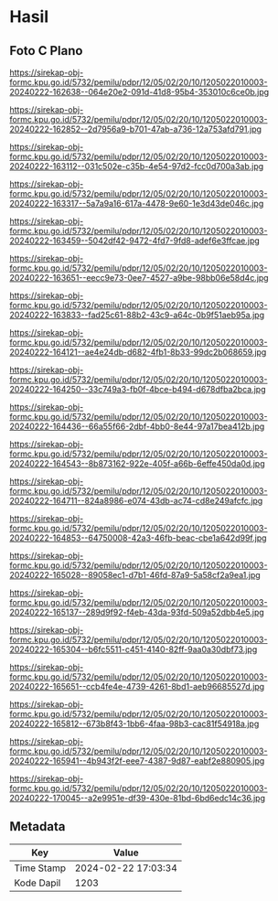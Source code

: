 # Hasil

## Foto C Plano

https://sirekap-obj-formc.kpu.go.id/5732/pemilu/pdpr/12/05/02/20/10/1205022010003-20240222-162638--064e20e2-091d-41d8-95b4-353010c6ce0b.jpg

https://sirekap-obj-formc.kpu.go.id/5732/pemilu/pdpr/12/05/02/20/10/1205022010003-20240222-162852--2d7956a9-b701-47ab-a736-12a753afd791.jpg

https://sirekap-obj-formc.kpu.go.id/5732/pemilu/pdpr/12/05/02/20/10/1205022010003-20240222-163112--031c502e-c35b-4e54-97d2-fcc0d700a3ab.jpg

https://sirekap-obj-formc.kpu.go.id/5732/pemilu/pdpr/12/05/02/20/10/1205022010003-20240222-163317--5a7a9a16-617a-4478-9e60-1e3d43de046c.jpg

https://sirekap-obj-formc.kpu.go.id/5732/pemilu/pdpr/12/05/02/20/10/1205022010003-20240222-163459--5042df42-9472-4fd7-9fd8-adef6e3ffcae.jpg

https://sirekap-obj-formc.kpu.go.id/5732/pemilu/pdpr/12/05/02/20/10/1205022010003-20240222-163651--eecc9e73-0ee7-4527-a9be-98bb06e58d4c.jpg

https://sirekap-obj-formc.kpu.go.id/5732/pemilu/pdpr/12/05/02/20/10/1205022010003-20240222-163833--fad25c61-88b2-43c9-a64c-0b9f51aeb95a.jpg

https://sirekap-obj-formc.kpu.go.id/5732/pemilu/pdpr/12/05/02/20/10/1205022010003-20240222-164121--ae4e24db-d682-4fb1-8b33-99dc2b068659.jpg

https://sirekap-obj-formc.kpu.go.id/5732/pemilu/pdpr/12/05/02/20/10/1205022010003-20240222-164250--33c749a3-fb0f-4bce-b494-d678dfba2bca.jpg

https://sirekap-obj-formc.kpu.go.id/5732/pemilu/pdpr/12/05/02/20/10/1205022010003-20240222-164436--66a55f66-2dbf-4bb0-8e44-97a17bea412b.jpg

https://sirekap-obj-formc.kpu.go.id/5732/pemilu/pdpr/12/05/02/20/10/1205022010003-20240222-164543--8b873162-922e-405f-a66b-6effe450da0d.jpg

https://sirekap-obj-formc.kpu.go.id/5732/pemilu/pdpr/12/05/02/20/10/1205022010003-20240222-164711--824a8986-e074-43db-ac74-cd8e249afcfc.jpg

https://sirekap-obj-formc.kpu.go.id/5732/pemilu/pdpr/12/05/02/20/10/1205022010003-20240222-164853--64750008-42a3-46fb-beac-cbe1a642d99f.jpg

https://sirekap-obj-formc.kpu.go.id/5732/pemilu/pdpr/12/05/02/20/10/1205022010003-20240222-165028--89058ec1-d7b1-46fd-87a9-5a58cf2a9ea1.jpg

https://sirekap-obj-formc.kpu.go.id/5732/pemilu/pdpr/12/05/02/20/10/1205022010003-20240222-165137--289d9f92-f4eb-43da-93fd-509a52dbb4e5.jpg

https://sirekap-obj-formc.kpu.go.id/5732/pemilu/pdpr/12/05/02/20/10/1205022010003-20240222-165304--b6fc5511-c451-4140-82ff-9aa0a30dbf73.jpg

https://sirekap-obj-formc.kpu.go.id/5732/pemilu/pdpr/12/05/02/20/10/1205022010003-20240222-165651--ccb4fe4e-4739-4261-8bd1-aeb96685527d.jpg

https://sirekap-obj-formc.kpu.go.id/5732/pemilu/pdpr/12/05/02/20/10/1205022010003-20240222-165812--673b8f43-1bb6-4faa-98b3-cac81f54918a.jpg

https://sirekap-obj-formc.kpu.go.id/5732/pemilu/pdpr/12/05/02/20/10/1205022010003-20240222-165941--4b943f2f-eee7-4387-9d87-eabf2e880905.jpg

https://sirekap-obj-formc.kpu.go.id/5732/pemilu/pdpr/12/05/02/20/10/1205022010003-20240222-170045--a2e9951e-df39-430e-81bd-6bd6edc14c36.jpg


## Metadata

| Key        | Value               |
| ---------- | ------------------- |
| Time Stamp | 2024-02-22 17:03:34 |
| Kode Dapil | 1203                |



